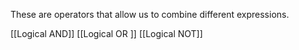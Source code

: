 These are operators that allow us to combine different expressions. 

[[Logical AND]]
[[Logical OR ]]
[[Logical NOT]]
